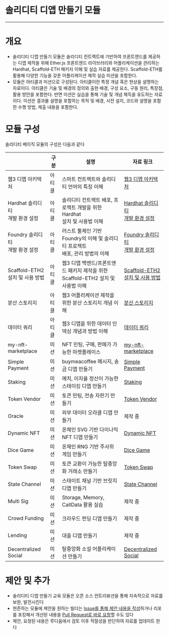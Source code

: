 # 솔리디티 디앱 만들기 모듈
--- 
# 개요

* 솔리디티 디앱 만들기 모듈은 솔리디티 컨트랙트에 기반하여 프론트엔드를 제공하는 디앱 제작을 위해 Ether.js 프론트엔드 라이브러리와 어플리케이션을 관리하는 Hardhat, Scaffold-ETH 패키지 이해 및 실습 자료를 제공한다. Scaffold-ETH를 활용해 다양한 기능을 갖춘 어플리케이션 제작 실습 미션을 포함한다.
* 모듈은 아티클과 미션으로 구성된다. 아티클이란 특정 개념 혹은 현상을 설명하는 자료이다. 아티클은 기술 및 배경의 정의와 출현 배경, 구성 요소, 구동 원리, 특장점, 활용 방안을 포함한다. 반면 미션은 실습을 통해 기술 및 개념 체득을 유도하는 자료이다. 미션은 결과물 설명을 포함하는 목적 및 배경, 사전 설치, 코드와 설명을 포함한 수행 방법, 제출 내용을 포함한다.

# 모듈 구성

솔리디티 베이직 모듈의 구성은 다음과 같다

|  | 구분 | 설명 | 자료 링크 |
| --- | --- | --- | ----- |
| 웹3 디앱 아키텍처 | 아티클 | 스마트 컨트랙트와 솔리디티 언어의 특징 이해 | [웹3 디앱 아키텍처](https://github.com/Ludium-Official/road-to-bangkok/blob/main/%EC%86%94%EB%A6%AC%EB%94%94%ED%8B%B0%20%EB%94%94%EC%95%B1%20%EB%A7%8C%EB%93%A4%EA%B8%B0/%EC%95%84%ED%8B%B0%ED%81%B4/3.%20%EC%9B%B93%20%EB%94%94%EC%95%B1%20%EC%95%84%ED%82%A4%ED%85%8D%EC%B2%98.md) |
| Hardhat 솔리디티<br>개발 환경 설정 | 아티클 | 솔리디티 컨트랙트 배포, 프로젝트 개발을 위한 Hardhat<br>설치 및 사용법 이해 | [Hardhat 솔리디티](https://github.com/Ludium-Official/road-to-bangkok/blob/main/%EC%86%94%EB%A6%AC%EB%94%94%ED%8B%B0%20%EB%94%94%EC%95%B1%20%EB%A7%8C%EB%93%A4%EA%B8%B0/%EC%95%84%ED%8B%B0%ED%81%B4/2.%20Hardhat%EC%9C%BC%EB%A1%9C%20%EC%86%94%EB%A6%AC%EB%94%94%ED%8B%B0%20%EA%B0%9C%EB%B0%9C%20%ED%99%98%EA%B2%BD%20%EC%84%A4%EC%A0%95.md)<br>[개발 환경 설정](https://github.com/Ludium-Official/road-to-bangkok/blob/main/%EC%86%94%EB%A6%AC%EB%94%94%ED%8B%B0%20%EB%94%94%EC%95%B1%20%EB%A7%8C%EB%93%A4%EA%B8%B0/%EC%95%84%ED%8B%B0%ED%81%B4/2.%20Hardhat%EC%9C%BC%EB%A1%9C%20%EC%86%94%EB%A6%AC%EB%94%94%ED%8B%B0%20%EA%B0%9C%EB%B0%9C%20%ED%99%98%EA%B2%BD%20%EC%84%A4%EC%A0%95.md) |
| Foundry 솔리디티<br>개발 환경 설정 | 아티클 | 러스트 툴체인 기반 Foundry의 이해 및 솔리디티 프로젝트<br>배포, 관리 방법의 이해 | [Foundry 솔리디티](https://github.com/Ludium-Official/road-to-bangkok/blob/main/%EC%86%94%EB%A6%AC%EB%94%94%ED%8B%B0%20%EB%94%94%EC%95%B1%20%EB%A7%8C%EB%93%A4%EA%B8%B0/%EC%95%84%ED%8B%B0%ED%81%B4/4.%20%ED%85%8C%EC%8A%A4%ED%8A%B8%20%EB%B0%8F%20%EB%B0%B0%ED%8F%AC.md)<br>[개발 환경 설정](https://github.com/Ludium-Official/road-to-bangkok/blob/main/%EC%86%94%EB%A6%AC%EB%94%94%ED%8B%B0%20%EB%94%94%EC%95%B1%20%EB%A7%8C%EB%93%A4%EA%B8%B0/%EC%95%84%ED%8B%B0%ED%81%B4/4.%20%ED%85%8C%EC%8A%A4%ED%8A%B8%20%EB%B0%8F%20%EB%B0%B0%ED%8F%AC.md) |
| Scaffold-ETH2<br>설치 및 사용 방법 | 아티클 | 웹3 디앱 백엔드/프론트엔드 패키지 제작을 위한 <br>Scaffold-ETH2 설치 및 사용법 이해 | [Scaffold-ETH2](https://github.com/Ludium-Official/road-to-bangkok/blob/main/%EC%86%94%EB%A6%AC%EB%94%94%ED%8B%B0%20%EB%94%94%EC%95%B1%20%EB%A7%8C%EB%93%A4%EA%B8%B0/%EC%95%84%ED%8B%B0%ED%81%B4/3.%20%EC%9B%B93%20%EB%94%94%EC%95%B1%20%EC%95%84%ED%82%A4%ED%85%8D%EC%B2%98.md)<br>[설치 및 사용 방법](https://github.com/Ludium-Official/road-to-bangkok/blob/main/%EC%86%94%EB%A6%AC%EB%94%94%ED%8B%B0%20%EB%94%94%EC%95%B1%20%EB%A7%8C%EB%93%A4%EA%B8%B0/%EC%95%84%ED%8B%B0%ED%81%B4/3.%20%EC%9B%B93%20%EB%94%94%EC%95%B1%20%EC%95%84%ED%82%A4%ED%85%8D%EC%B2%98.md) |
| 분산 스토리지 | 아티클 | 웹3 어플리케이션 제작을 위한 분산 스토리지 개념 이해 | [분산 스토리지](https://github.com/Ludium-Official/road-to-bangkok/blob/main/%EC%86%94%EB%A6%AC%EB%94%94%ED%8B%B0%20%EB%94%94%EC%95%B1%20%EB%A7%8C%EB%93%A4%EA%B8%B0/%EC%95%84%ED%8B%B0%ED%81%B4/5.%20%EB%B6%84%EC%82%B0%20%EC%8A%A4%ED%86%A0%EB%A6%AC%EC%A7%80.md) |
| 데이터 쿼리 | 아티클 | 웹3 디앱을 위한 데이터 인덱싱 개념과 방법 이해 | [데이터 쿼리](https://github.com/Ludium-Official/road-to-bangkok/blob/main/%EC%86%94%EB%A6%AC%EB%94%94%ED%8B%B0%20%EB%94%94%EC%95%B1%20%EB%A7%8C%EB%93%A4%EA%B8%B0/%EC%95%84%ED%8B%B0%ED%81%B4/6.%20%EB%8D%B0%EC%9D%B4%ED%84%B0%20%EC%BF%BC%EB%A6%AC.md) |
| my-nft-marketplace | 미션 | NFT 민팅, 구매, 판매가 가능한 마켓플레이스 | [my-nft-marketplace](https://github.com/Ludium-Official/road-to-bangkok/tree/main/%EC%86%94%EB%A6%AC%EB%94%94%ED%8B%B0%20%EB%94%94%EC%95%B1%20%EB%A7%8C%EB%93%A4%EA%B8%B0/%EB%AF%B8%EC%85%98/1.%20my-nft-market) |
| Simple Payment | 미션 | buymeacoffee 메시지, 송금 디앱 만들기 | [Simple Payment](https://github.com/Ludium-Official/road-to-bangkok/tree/main/%EC%86%94%EB%A6%AC%EB%94%94%ED%8B%B0%20%EB%94%94%EC%95%B1%20%EB%A7%8C%EB%93%A4%EA%B8%B0/%EB%AF%B8%EC%85%98/2.%20simple-payment) |
| Staking | 미션 | 예치, 이자율 정산이 가능한 스테이킹 디앱 만들기 | [Staking](https://github.com/Ludium-Official/road-to-bangkok/tree/main/%EC%86%94%EB%A6%AC%EB%94%94%ED%8B%B0%20%EB%94%94%EC%95%B1%20%EB%A7%8C%EB%93%A4%EA%B8%B0/%EB%AF%B8%EC%85%98/3.%20staking) |
| Token Vendor | 미션 | 토큰 민팅, 전송 자판기 만들기 | [Token Vendor](https://github.com/Ludium-Official/road-to-bangkok/tree/main/%EC%86%94%EB%A6%AC%EB%94%94%ED%8B%B0%20%EB%94%94%EC%95%B1%20%EB%A7%8C%EB%93%A4%EA%B8%B0/%EB%AF%B8%EC%85%98/4.%20token-vendor) |
| Oracle | 미션 | 외부 데이터 오라클 디앱 만들기 | 제작 중 |
| Dynamic NFT | 미션 | 온체인 SVG 기반 다이나믹 NFT 디앱 만들기 | [Dynamic NFT](https://github.com/Ludium-Official/road-to-bangkok/tree/main/%EC%86%94%EB%A6%AC%EB%94%94%ED%8B%B0%20%EB%94%94%EC%95%B1%20%EB%A7%8C%EB%93%A4%EA%B8%B0/%EB%AF%B8%EC%85%98/6.%20dynamic-nft) |
| Dice Game | 미션 | 온체인 RNG 기반 주사위 게임 만들기 | [Dice Game](https://github.com/Ludium-Official/road-to-bangkok/tree/main/%EC%86%94%EB%A6%AC%EB%94%94%ED%8B%B0%20%EB%94%94%EC%95%B1%20%EB%A7%8C%EB%93%A4%EA%B8%B0/%EB%AF%B8%EC%85%98/7.%20dice-game) |
| Token Swap | 미션 | 토큰 교환이 가능한 탈중앙화 거래소 만들기 | [Token Swap](https://github.com/Ludium-Official/road-to-bangkok/tree/main/%EC%86%94%EB%A6%AC%EB%94%94%ED%8B%B0%20%EB%94%94%EC%95%B1%20%EB%A7%8C%EB%93%A4%EA%B8%B0/%EB%AF%B8%EC%85%98/8.%20token-swap) |
| State Channel | 미션 | 스테이트 채널 기반 브릿지 디앱 만들기 | [State Channel](https://github.com/Ludium-Official/road-to-bangkok/tree/main/%EC%86%94%EB%A6%AC%EB%94%94%ED%8B%B0%20%EB%94%94%EC%95%B1%20%EB%A7%8C%EB%93%A4%EA%B8%B0/%EB%AF%B8%EC%85%98/9.%20state-channel) |
| Multi Sig | 미션 | Storage, Memory, CallData 활용 실습 | 제작 중 |
| Crowd Funding | 미션 | 크라우드 펀딩 디앱 만들기 | 제작 중 |
| Lending | 미션 | 대출 디앱 만들기 | 제작 중 |
| Decentralized Social | 미션 | 탈중앙화 소설 어플리케이션 만들기 | [Decentralized Social](https://github.com/Ludium-Official/road-to-bangkok/tree/main/%EC%86%94%EB%A6%AC%EB%94%94%ED%8B%B0%20%EB%94%94%EC%95%B1%20%EB%A7%8C%EB%93%A4%EA%B8%B0/%EB%AF%B8%EC%85%98/14.%20decentralized-social) |

# 제안 및 추가

* 솔리디티 디앱 만들기 교육 모듈은 오픈 소스 컨트리뷰션을 통해 지속적으로 자료를 보완, 발전시킨다
* 현존하는 모듈에 제안을 원하는 빌더는 [Issue를 통해 제안 내용을 작성](https://github.com/Ludium-Official/road-to-bangkok/issues)하거나 리포를 포킹해서 개선된 내용을 [Pull Request로 바로 요청](https://github.com/Ludium-Official/road-to-bangkok/pulls)할 수도 있다
* 제안, 요청된 내용은 루디움에서 검토 이후 적절성을 판단하여 자료를 업데이트 한다